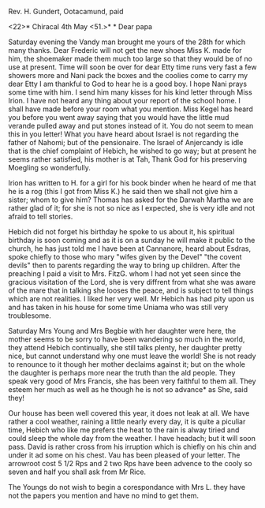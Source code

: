 Rev. H. Gundert, Ootacamund, paid

<22>* Chiracal 4th May <51.>*
 <Sunday>*
Dear papa

Saturday evening the Vandy man brought me yours of the 28th for which many thanks. Dear Frederic will not get the new shoes Miss K. made for him, the shoemaker made them much too large so that they would be of no use at present. Time will soon be over for dear Etty time runs very fast a few showers more and Nani pack the boxes and the coolies come to carry my dear Etty I am thankful to God to hear he is a good boy. I hope Nani prays some time with him. I send him many kisses for his kind letter through Miss Irion. I have not heard any thing about your report of the school home. 
I shall have made before your room what you mention. Miss Kegel has heard you before you went away saying that you would have the little mud verande pulled away and put stones instead of it. You do not seem to mean this in you letter! What you have heard about Israel is not regarding the father of Nahomi; but of the pensionaire. The Israel of Anjercandy is idle that is the chief complaint of Hebich, he wished to go way; but at present he seems rather satisfied, his mother is at Tah‚ Thank God for his preserving Moegling so wonderfully.

Irion has written to H. for a girl for his book binder when he heard of me that he is a rog (this I got from Miss K.) he said then we shall not give him a sister; whom to give him? Thomas has asked for the Darwah Martha we are rather glad of it; for she is not so nice as I expected, she is very idle and not afraid to tell stories.

Hebich did not forget his birthday he spoke to us about it, his spiritual birthday is soon coming and as it is on a sunday he will make it public to the church, he has just told me I have been at Cannanore, heard about Esdras, spoke chiefly to those who mary "wifes given by the Devel" "the covent devils" then to parents regarding the way to bring up children. After the preaching I paid a visit to Mrs. FitzG. whom I had not yet seen since the gracious visitation of the Lord, she is very diffrent from what she was aware of the mare that in talking she looses the peace, and is subject <up> to tell things which are not realities. I liked her very well. Mr Hebich has had pity upon us and has taken in his house for some time Uniama who was still very troublesome.

Saturday Mrs Young and Mrs Begbie with her daughter were here, the mother seems to be sorry to have been wandering so much in the world, they attend Hebich continually, she still talks plenty, her daughter pretty nice, but cannot understand why one must leave the world! She is not ready to renounce to it though her mother declaims against it; but on the whole the daughter is perhaps more near the truth than the ald people. They speak very good of Mrs Francis, she has been very faithful to them all. They esteem her much as well as he though he is not so advance<d>* as She, said they!

Our house has been well covered this year, it does not leak at all. We have rather a cool weather, raining a little nearly every day, it is quite a piculiar time, Hebich who like me prefers the heat to the rain is alway tiried and could sleep the whole day from the weather. I have headach; but it will soon pass. David is rather cross from his irruption which is chiefly on his chin and under it ad some on his chest. Vau has been pleased of your letter. The arrowroot cost 5 1/2 Rps and 2 two Rps have been advence to the cooly so seven and half you shall ask from Mr Rice.

The Youngs do not wish to begin a corespondance with Mrs L. they have not the papers you mention and have no mind to get them.


